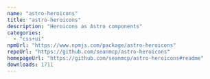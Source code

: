```yaml
---
name: "astro-heroicons"
title: "astro-heroicons"
description: "Heroicons as Astro components"
categories:
  - "css+ui"
npmUrl: "https://www.npmjs.com/package/astro-heroicons"
repoUrl: "https://github.com/seanmcp/astro-heroicons"
homepageUrl: "https://github.com/seanmcp/astro-heroicons#readme"
downloads: 1711
---
```

